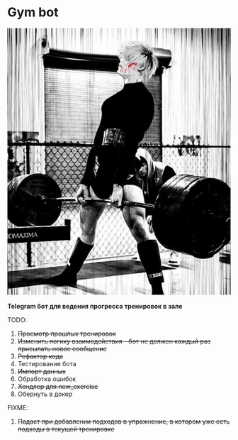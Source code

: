 # Gym bot

![Funny pic](./etc/funny_pic.jpg)

**Telegram бот для ведения прогресса тренировок в зале**

TODO:
1. ~~Просмотр прошлых тренировок~~
2. ~~Изменить логику взаимодействия - бот не должен каждый раз присылать новое сообщение~~
3. ~~Рефактор кода~~
4. Тестирование бота
5. ~~Импорт данных~~
6. Обработка ошибок
7. ~~Хендлер для new_exercise~~
8. Обернуть в докер

FIXME:
1. ~~Падает при добавлении подходов в упражнение, в котором уже есть подходы в текущей тренировке~~
